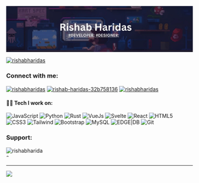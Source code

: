 <img align="center" src="readme-head.webp"/>

<br>

<p align="left"> <a href="https://t.me/rishabharidas" target="blank"><img src="https://img.shields.io/badge/-rishabharidas-blue?logo=telegram&style=social" alt="rishabharidas" /></a> </p>
<h3 align="left">Connect with me:</h3>
<p align="left">
<a href="https://twitter.com/rishabharidas" target="blank" ><img align="center" src="https://img.shields.io/badge/-black?style=flat&logo=x&logoColor=white" alt="rishabharidas" height="30" width="40" /></a>
<a href="https://linkedin.com/in/rishabharidas" target="blank"><img align="center" src="https://img.shields.io/badge/-blue?style=flat&logo=linkedin" alt="rishab-haridas-32b758136" height="30" width="40" /></a>
<a href="https://instagram.com/rishabharidas" target="blank"><img align="center" src="https://img.shields.io/badge/-white?style=flat&logo=instagram" alt="rishabharidas" height="30" width="40" /></a>


#### 🧑‍💻 Tech I work on:<br>

![JavaScript](https://img.shields.io/badge/-JavaScript-F7DF1E?style=flat-square&logo=javascript&logoColor=black)
![Python](https://img.shields.io/badge/Python-3776AB?style=flat-square&logo=python&logoColor=white) 
![Rust](https://img.shields.io/badge/Rust-3776AB?style=flat-square&logo=rust&logoColor=orange) 
![VueJs](https://img.shields.io/badge/-Vue-white?style=flat-square&logo=vuedotjs)
![Svelte](https://img.shields.io/badge/-Svelte-grey?style=flat-square&logo=svelte&logoColor=orange)
![React](https://img.shields.io/badge/-React-20232A?style=flat-square&logo=react)
![HTML5](https://img.shields.io/badge/-HTML5-E34F26?style=flat-square&logo=html5&logoColor=white)
<br/>
![CSS3](https://img.shields.io/badge/-CSS3-1572B6?style=flat-square&logo=css3)
![Tailwind](https://img.shields.io/badge/-Tailwind-blue?style=flat-square&logo=tailwindcss)
![Bootstrap](https://img.shields.io/badge/-Bootstrap-563D7C?style=flat-square&logo=bootstrap)
![MySQL](https://img.shields.io/badge/-MySQL-00000F?style=flat-square&logo=mysql)
![EDGE|DB](https://img.shields.io/badge/EgdeDB-3a906c?style=flat-square&logo=edgedb)
![Git](https://img.shields.io/badge/-Git-black?style=flat-square&logo=git)

  

<h3 align="left">Support:</h3>
<p><a href="https://www.buymeacoffee.com/rishabharidas"> <img align="left" src="https://cdn.buymeacoffee.com/buttons/v2/default-yellow.png" height="25" width="100" alt="rishabharidas" /></a></p><br><br>
<hr/>
<p align="start">
<img height="180em" src="https://github-readme-stats-eight-theta.vercel.app/api/top-langs/?username=rishabharidas&layout=compact&langs_count=8&theme=dracula&hide_border=true&hide=jupyter%20notebook"/>
</p>
